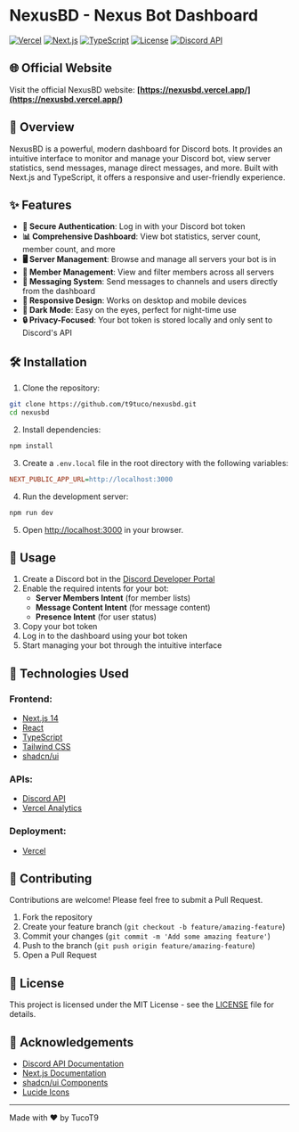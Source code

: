 # NexusBD - Nexus Bot Dashboard

[![Vercel](https://img.shields.io/badge/Vercel-deployed-brightgreen.svg)](https://nexusbd.vercel.app)
[![Next.js](https://img.shields.io/badge/Next.js-14-blue.svg)](https://nextjs.org/)
[![TypeScript](https://img.shields.io/badge/TypeScript-5.0-blue.svg)](https://www.typescriptlang.org/)
[![License](https://img.shields.io/badge/License-MIT-yellow.svg)](https://opensource.org/licenses/MIT)
[![Discord API](https://img.shields.io/badge/Discord%20API-v10-7289da.svg)](https://discord.com/developers/docs/intro)

## 🌐 Official Website

Visit the official NexusBD website: **[https://nexusbd.vercel.app/](https://nexusbd.vercel.app/)**

## 🚀 Overview

NexusBD is a powerful, modern dashboard for Discord bots. It provides an intuitive interface to monitor and manage your Discord bot, view server statistics, send messages, manage direct messages, and more. Built with Next.js and TypeScript, it offers a responsive and user-friendly experience.

## ✨ Features

- **🔐 Secure Authentication**: Log in with your Discord bot token
- **📊 Comprehensive Dashboard**: View bot statistics, server count, member count, and more
- **🖥️ Server Management**: Browse and manage all servers your bot is in
- **👥 Member Management**: View and filter members across all servers
- **💬 Messaging System**: Send messages to channels and users directly from the dashboard
- **📱 Responsive Design**: Works on desktop and mobile devices
- **🌙 Dark Mode**: Easy on the eyes, perfect for night-time use
- **🔒 Privacy-Focused**: Your bot token is stored locally and only sent to Discord's API

## 🛠️ Installation

1. Clone the repository:

```bash
git clone https://github.com/t9tuco/nexusbd.git
cd nexusbd
```

2. Install dependencies:

```bash
npm install
```

3. Create a `.env.local` file in the root directory with the following variables:

```ini
NEXT_PUBLIC_APP_URL=http://localhost:3000
```

4. Run the development server:

```bash
npm run dev
```

5. Open [http://localhost:3000](http://localhost:3000) in your browser.

## 📖 Usage

1. Create a Discord bot in the [Discord Developer Portal](https://discord.com/developers/applications)
2. Enable the required intents for your bot:
   - **Server Members Intent** (for member lists)
   - **Message Content Intent** (for message content)
   - **Presence Intent** (for user status)
3. Copy your bot token
4. Log in to the dashboard using your bot token
5. Start managing your bot through the intuitive interface

## 🔧 Technologies Used

### **Frontend**:
- [Next.js 14](https://nextjs.org/)
- [React](https://reactjs.org/)
- [TypeScript](https://www.typescriptlang.org/)
- [Tailwind CSS](https://tailwindcss.com/)
- [shadcn/ui](https://ui.shadcn.com/)

### **APIs**:
- [Discord API](https://discord.com/developers/docs/intro)
- [Vercel Analytics](https://vercel.com/analytics)

### **Deployment**:
- [Vercel](https://vercel.com/)

## 🤝 Contributing

Contributions are welcome! Please feel free to submit a Pull Request.

1. Fork the repository
2. Create your feature branch (`git checkout -b feature/amazing-feature`)
3. Commit your changes (`git commit -m 'Add some amazing feature'`)
4. Push to the branch (`git push origin feature/amazing-feature`)
5. Open a Pull Request

## 📝 License

This project is licensed under the MIT License - see the [LICENSE](LICENSE) file for details.

## 🙏 Acknowledgements

- [Discord API Documentation](https://discord.com/developers/docs/intro)
- [Next.js Documentation](https://nextjs.org/docs)
- [shadcn/ui Components](https://ui.shadcn.com/)
- [Lucide Icons](https://lucide.dev/)

---

Made with ❤️ by TucoT9
